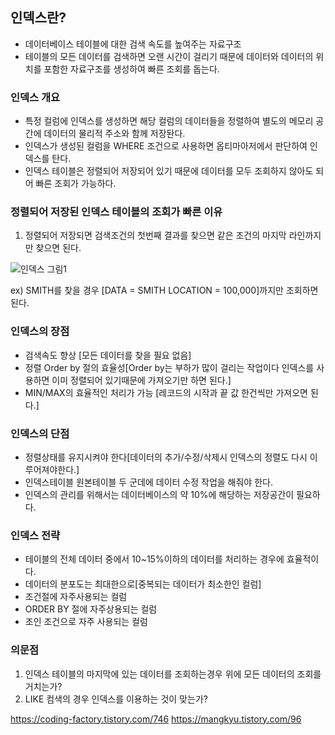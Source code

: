 ## 인덱스란?
- 데이터베이스 테이블에 대한 검색 속도를 높여주는 자료구조
- 테이블의 모든 데이터를 검색하면 오랜 시간이 걸리기 때문에 데이터와 데이터의 위치를 포함한 자료구조를 생성하여 빠른 조회를 돕는다.

### 인덱스 개요
 - 특정 컬럼에 인덱스를 생성하면 해당 컬럼의 데이터들을 정렬하여 별도의 메모리 공간에 데이터의 물리적 주소와 함께 저장돤다.
 - 인덱스가 생성된 컬럼을 WHERE 조건으로 사용하면 옵티마아저에서 판단하여 인덱스를 탄다.
 - 인덱스 테이블은 정렬되어 저장되어 있기 때문에 데이터를 모두 조회하지 않아도 되어 빠른 조회가 가능하다.

### 정렬되어 저장된 인덱스 테이블의 조회가 빠른 이유 
 1. 정렬되어 저장되면 검색조건의 첫번째 결과를 찾으면 같은 조건의 마지막 라인까지만 찾으면 된다.

![인덱스 그림1](https://user-images.githubusercontent.com/43057593/176462390-8efa15ff-c392-40e9-b9b5-307a190ac90b.PNG)

ex) SMITH를 찾을 경우 [DATA = SMITH LOCATION = 100,000]까지만 조회하면 된다.

### 인덱스의 장점 
 - 검색속도 향상 [모든 데이터를 찾을 필요 없음]
 - 정렬 Order by 절의 효율성[Order by는 부하가 많이 걸리는 작업이다 인덱스를 사용하면 이미 정렬되어 있기때문에 가져오기만 하면 된다.]
 - MIN/MAX의 효율적인 처리가 가능 [레코드의 시작과 끝 값 한건씩만 가져오면 된다.]

### 인덱스의 단점 
 - 정렬상태를 유지시켜야 한다[데이터의 추가/수정/삭제시 인덱스의 정렬도 다시 이루어져야한다.]
 - 인덱스테이블 원본테이블 두 군데에 데이터 수정 작업을 해줘야 한다.
 - 인덱스의 관리를 위해서는 데이터베이스의 약 10%에 해당하는 저장공간이 필요하다.
 
### 인덱스 전략 
- 테이블의 전체 데이터 중에서 10~15%이하의 데이터를 처리하는 경우에 효율적이다.
- 데이터의 분포도는 최대한으로[중복되는 데이터가 최소한인 컬럼]
- 조건절에 자주사용되는 컬럼
- ORDER BY 절에 자주상용되는 컬럼
- 조인 조건으로 자주 사용되는 컬럼

### 의문점 
 1. 인덱스 테이블의 마지막에 있는 데이터를 조회하는경우 위에 모든 데이터의 조회를 거치는가?
 2. LIKE 컴색의 경우 인덱스를 이용하는 것이 맞는가?





https://coding-factory.tistory.com/746
https://mangkyu.tistory.com/96
